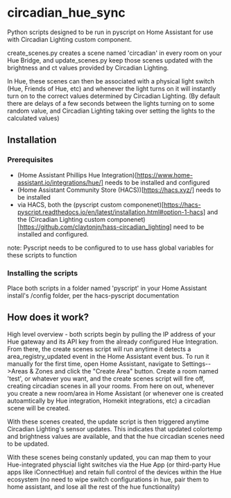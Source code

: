 # circadian_hue_sync
Python scripts designed to be run in pyscript on Home Assistant for use with Circadian Lighting custom component.

create_scenes.py creates a scene named 'circadian' in every room on your Hue Bridge, and update_scenes.py keep those scenes updated with the brightness and ct values provided by Circadian Lighting. 

In Hue, these scenes can then be associated with a physical light switch (Hue, Friends of Hue, etc) and whenever the light turns on it will instantly turn on to the correct values determined by Circadian Lighting. (By default there are delays of a few seconds between the lights turning on to some random value, and Circadian Lighting taking over setting the lights to the calculated values)

## Installation 
### Prerequisites
- (Home Assistant Phillips Hue Integration)[https://www.home-assistant.io/integrations/hue/] needs to be installed and configured 
- (Home Assistant Community Store (HACS))[https://hacs.xyz/] needs to be installed
- via HACS, both the (pyscript custom componenet)[https://hacs-pyscript.readthedocs.io/en/latest/installation.html#option-1-hacs] and the (Circadian Lighting custom componenet)[https://github.com/claytonjn/hass-circadian_lighting] need to be installed and configured. 

note: Pyscript needs to be configured to to use hass global variables for these scripts to function

### Installing the scripts
Place both scripts in a folder named 'pyscript' in your Home Assistant install's /config folder, per the hacs-pyscript documentation

## How does it work? 

High level overview - both scripts begin by pulling the IP address of your Hue gateway and its API key from the already configured Hue Integration. From there, the create scenes script will run anytime it detects a area_registry_updated event in the Home Assistant event bus. To run it manually for the first time, open Home Assistant, navigate to Settings-->Areas & Zones and click the "Create Area" button. Create a room named 'test', or whatever you want, and the create scenes script will fire off, creating circadian scenes in all your rooms. From here on out, whenever you create a new room/area in Home Assistant (or whenever one is created autoamtically by Hue integration, Homekit integrations, etc) a circadian scene will be created. 

With these scenes created, the update script is then triggered anytime Circadian Lighting's sensor updates. This indicates that updated colortemp and brightness values are available, and that the hue circadian scenes need to be updated. 

With these scenes being constanly updated, you can map them to your Hue-integrated physcial light switches via the Hue App (or third-party Hue apps like iConnectHue) and retain full control of the devices within the Hue ecosystem (no need to wipe switch configurations in hue, pair them to home assistant, and lose all the rest of the hue functionality)
